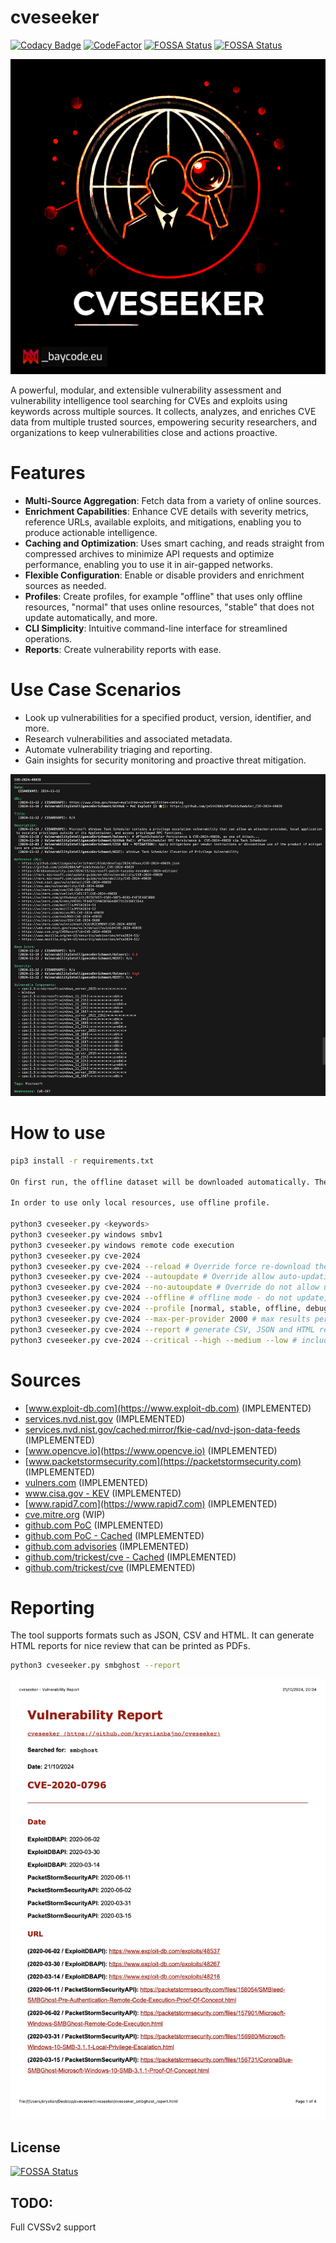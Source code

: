 # cveseeker
[![Codacy Badge](https://app.codacy.com/project/badge/Grade/b1231773dace4ee0849a0d5f779917f4)](https://app.codacy.com/gh/krystianbajno/cveseeker/dashboard?utm_source=gh&utm_medium=referral&utm_content=&utm_campaign=Badge_grade)
[![CodeFactor](https://www.codefactor.io/repository/github/krystianbajno/cveseeker/badge)](https://www.codefactor.io/repository/github/krystianbajno/cveseeker)
[![FOSSA Status](https://app.fossa.com/api/projects/git%2Bgithub.com%2Fkrystianbajno%2Fcveseeker.svg?type=shield)](https://app.fossa.com/projects/git%2Bgithub.com%2Fkrystianbajno%2Fcveseeker?ref=badge_shield)
[![FOSSA Status](https://app.fossa.com/api/projects/git%2Bgithub.com%2Fkrystianbajno%2Fcveseeker.svg?type=shield&issueType=security)](https://app.fossa.com/projects/git%2Bgithub.com%2Fkrystianbajno%2Fcveseeker?ref=badge_shield&issueType=security)

<img src="https://raw.githubusercontent.com/krystianbajno/krystianbajno/main/img/cveseeker-logo.png"/>

A powerful, modular, and extensible vulnerability assessment and vulnerability intelligence tool searching for CVEs and exploits using keywords across multiple sources. It collects, analyzes, and enriches CVE data from multiple trusted sources, empowering security researchers, and organizations to keep vulnerabilities close and actions proactive.

# Features

- **Multi-Source Aggregation**: Fetch data from a variety of online sources.
- **Enrichment Capabilities**: Enhance CVE details with severity metrics, reference URLs, available exploits, and mitigations, enabling you to produce actionable intelligence.
- **Caching and Optimization**: Uses smart caching, and reads straight from compressed archives to minimize API requests and optimize performance, enabling you to use it in air-gapped networks.
- **Flexible Configuration**: Enable or disable providers and enrichment sources as needed.
- **Profiles**: Create profiles, for example "offline" that uses only offline resources, "normal" that uses online resources, "stable" that does not update automatically, and more.
- **CLI Simplicity**: Intuitive command-line interface for streamlined operations.
- **Reports**: Create vulnerability reports with ease.

# Use Case Scenarios

- Look up vulnerabilities for a specified product, version, identifier, and more.
- Research vulnerabilities and associated metadata.
- Automate vulnerability triaging and reporting.
- Gain insights for security monitoring and proactive threat mitigation.

<img src="https://raw.githubusercontent.com/krystianbajno/krystianbajno/main/img/cveseekerino-6.png"/>

# How to use
```bash
pip3 install -r requirements.txt

On first run, the offline dataset will be downloaded automatically. The default profile is stable, you can change it in config.yaml. The stable profile does not auto-update when cache duration passes, so it is manual work to run --autoupdate or --reload. Each provider has different cache duration. In order to use online providers and update automatically, use "normal" profile.

In order to use only local resources, use offline profile.

python3 cveseeker.py <keywords>
python3 cveseeker.py windows smbv1
python3 cveseeker.py windows remote code execution
python3 cveseeker.py cve-2024
python3 cveseeker.py cve-2024 --reload # Override force re-download the dataset on next run
python3 cveseeker.py cve-2024 --autoupdate # Override allow auto-updating the dataset on next run
python3 cveseeker.py cve-2024 --no-autoupdate # Override do not allow updating the dataset on next run
python3 cveseeker.py cve-2024 --offline # offline mode - do not update, do not use online providers on next run. same as --profile offline
python3 cveseeker.py cve-2024 --profile [normal, stable, offline, debug, ...] # select a profile. modify profiles.yaml to add more. Profiles modify config.
python3 cveseeker.py cve-2024 --max-per-provider 2000 # max results per provider, default 100
python3 cveseeker.py cve-2024 --report # generate CSV, JSON and HTML report
python3 cveseeker.py cve-2024 --critical --high --medium --low # include critical, high, medium, or low severities
```

# Sources
- [www.exploit-db.com](https://www.exploit-db.com) (IMPLEMENTED)
- [services.nvd.nist.gov](https://services.nvd.nist.gov/rest/json/cves/2.0?noRejected) (IMPLEMENTED)
- [services.nvd.nist.gov/cached:mirror/fkie-cad/nvd-json-data-feeds](https://github.com/fkie-cad/nvd-json-data-feeds/releases/latest/download/CVE-all.json.xz) (IMPLEMENTED)
- [www.opencve.io](https://www.opencve.io) (IMPLEMENTED)
- [www.packetstormsecurity.com](https://packetstormsecurity.com) (IMPLEMENTED)
- [vulners.com](https://vulners.com/search) (IMPLEMENTED)
- [www.cisa.gov - KEV](https://www.cisa.gov/known-exploited-vulnerabilities-catalog) (IMPLEMENTED)
- [www.rapid7.com](https://www.rapid7.com) (IMPLEMENTED)
- [cve.mitre.org](https://cve.mitre.org/cve/search_cve_list.html) (WIP)
- [github.com PoC](https://github.com/nomi-sec/PoC-in-GitHub)  (IMPLEMENTED)
- [github.com PoC - Cached](https://github.com/nomi-sec/PoC-in-GitHub)  (IMPLEMENTED)
- [github.com advisories](https://github.com/advisories) (IMPLEMENTED)
- [github.com/trickest/cve - Cached](https://github.com/search?q=repo%3Atrickest%2Fcve%20cve-2024&type=code) (IMPLEMENTED)
- [github.com/trickest/cve](https://github.com/search?q=repo%3Atrickest%2Fcve%20cve-2024&type=code) (IMPLEMENTED)

# Reporting
The tool supports formats such as JSON, CSV and HTML. It can generate HTML reports for nice review that can be printed as PDFs. 

```bash
python3 cveseeker.py smbghost --report
```

<img src="https://raw.githubusercontent.com/krystianbajno/krystianbajno/main/img/cveseeker-html.png"/>


## License
[![FOSSA Status](https://app.fossa.com/api/projects/git%2Bgithub.com%2Fkrystianbajno%2Fcveseeker.svg?type=large)](https://app.fossa.com/projects/git%2Bgithub.com%2Fkrystianbajno%2Fcveseeker?ref=badge_large)


## TODO:
Full CVSSv2 support
